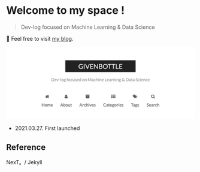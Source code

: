 # Welcome to my space !

> Dev-log focused on Machine Learning & Data Science

👋 Feel free to visit [my blog](https://sbj6364.github.io/).





<img src="./images/main1.png" alt="main" style="zoom:50%;" />

- 2021.03.27. First launched





## Reference

NexT。/ Jekyll
